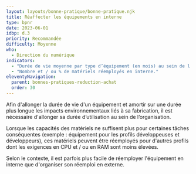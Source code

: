 ```yaml
---
layout: layouts/bonne-pratique/bonne-pratique.njk
title: Réaffecter les équipements en interne
type: bpnr
date: 2023-06-01
idbp: d.3
priority: Recommandée
difficulty: Moyenne
who:
  - Direction du numérique
indicators:
  - "Durée de vie moyenne par type d’équipement (en mois) au sein de l’organisation"
  - "Nombre et / ou % de matériels réemployés en interne."
eleventyNavigation:
  parent: bonnes-pratiques-reduction-achat
  order: 30
---
```


Afin d'allonger la durée de vie d'un équipement et amortir sur une durée plus longue les impacts environnementaux liés à sa fabrication, il est nécessaire d'allonger sa durée d’utilisation au sein de l’organisation.

Lorsque les capacités des matériels ne suffisent plus pour certaines tâches conséquentes (exemple : équipement pour les profils développeuses et développeurs), ces matériels peuvent être réemployés pour d'autres profils dont les exigences en CPU et / ou en RAM sont moins élevées.

Selon le contexte, il est parfois plus facile de réemployer l'équipement en interne que d'organiser son réemploi en externe.
